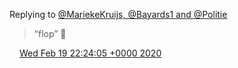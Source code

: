 Replying to [@MariekeKruijs, @Bayards1 and @Politie](https://twitter.com/@MariekeKruijs/status/1230115196523438081)

> “flop” 🥁

<img src="../../media/tweet.ico" width="12" /> [Wed Feb 19 22:24:05 +0000 2020](https://twitter.com/DromerDenker/status/1230256769928237057)